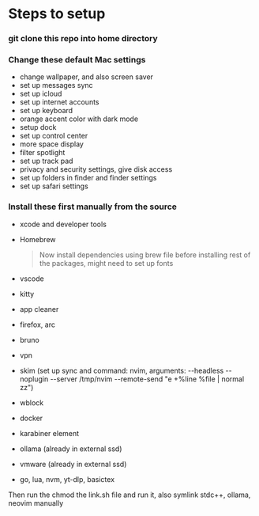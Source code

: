 # Steps to setup

### git clone this repo into home directory

### Change these default Mac settings

- change wallpaper, and also screen saver
- set up messages sync
- set up icloud
- set up internet accounts
- set up keyboard
- orange accent color with dark mode
- setup dock
- set up control center
- more space display
- filter spotlight
- set up track pad
- privacy and security settings, give disk access
- set up folders in finder and finder settings
- set up safari settings

### Install these first manually from the source

- xcode and developer tools

- Homebrew

  > Now install dependencies using brew file before installing rest of the packages, might need to set up fonts

- vscode
- kitty
- app cleaner
- firefox, arc
- bruno
- vpn
- skim (set up sync and command: nvim, arguments: --headless --noplugin --server /tmp/nvim --remote-send "<cmd>e +%line %file | normal zz<cr>")
- wblock
- docker
- karabiner element
- ollama (already in external ssd)
- vmware (already in external ssd)
- go, lua, nvm, yt-dlp, basictex

Then run the chmod the link.sh file and run it, also symlink stdc++, ollama, neovim manually

<!---
Note that zshrc will probably be broken since some of the packages are installed now using brew instead of from source like before which affects the path. Also copilot will prob break in neovim due to the node path being different since node is being installed by homebrew too so manyally change the node directory in copilot as well
-->
